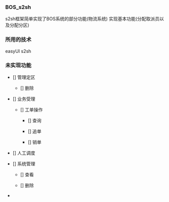 ### BOS_s2sh
s2sh框架简单实现了BOS系统的部分功能(物流系统)
实现基本功能(分配取派员以及分配分区)

### 所用的技术
easyUI
s2sh


### 未实现功能

- [] 管理定区

	- [] 删除

- [] 业务受理

	- [] 工单操作

		- [] 查询

		- [] 追单

		- [] 销单
- [] 人工调度

- [] 系统管理

	- [] 查看
	
	- [] 删除

- 
